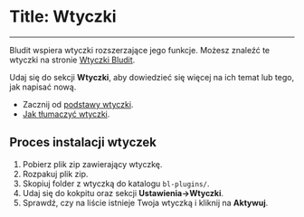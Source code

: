 # Title: Wtyczki
<!-- Position: 5 -->
---
Bludit wspiera wtyczki rozszerzające jego funkcje. Możesz znaleźć te wtyczki na stronie [Wtyczki Bludit](https://plugins.bludit.com).

Udaj się do sekcji **Wtyczki**, aby dowiedzieć się więcej na ich temat lub tego, jak napisać nową.
- Zacznij od [podstawy wtyczki](https://docs.bludit.com/en/plugins/plugin-basics).
- [Jak tłumaczyć wtyczki](https://docs.bludit.com/en/languages/translate-plugins).

## Proces instalacji wtyczek
1. Pobierz plik zip zawierający wtyczkę.
2. Rozpakuj plik zip.
3. Skopiuj folder z wtyczką do katalogu `bl-plugins/`.
4. Udaj się do kokpitu oraz sekcji **Ustawienia->Wtyczki**.
5. Sprawdź, czy na liście istnieje Twoja wtyczką i kliknij na **Aktywuj**.
